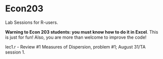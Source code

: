 # Econ203
Lab Sessions for R-users. 

**Warning to Econ 203 students: you must know how to do it in Excel**. This is just for fun! Also, you are more than welcome to improve the code!

lec1.r - Review #1 Measures of Dispersion, problem #1; August 31/TA session 1. 
